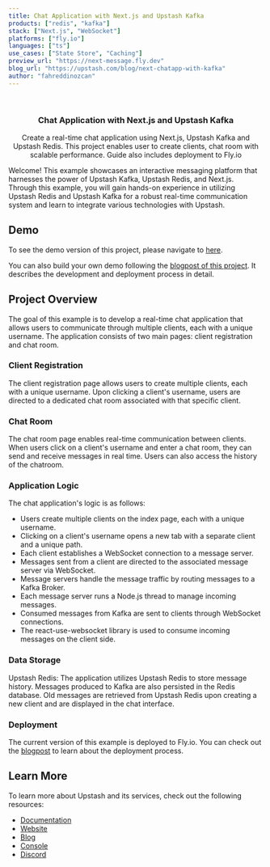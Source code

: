 ```yaml
---
title: Chat Application with Next.js and Upstash Kafka
products: ["redis", "kafka"]
stack: ["Next.js", "WebSocket"]
platforms: ["fly.io"]
languages: ["ts"]
use_cases: ["State Store", "Caching"]
preview_url: "https://next-message.fly.dev"
blog_url: "https://upstash.com/blog/next-chatapp-with-kafka"
author: "fahreddinozcan"
---
```


<br />
<div align="center">

  <h3 align="center">Chat Application with Next.js and Upstash Kafka</h3>

  <p align="center">
    Create a real-time chat application using Next.js, Upstash Kafka and Upstash Redis. This project enables user to create clients, chat room with scalable performance. Guide also includes deployment to Fly.io
  </p>
</div>

Welcome! This example showcases an interactive messaging platform that harnesses the power of Upstash Kafka, Upstash Redis, and Next.js. Through this example, you will gain hands-on experience in utilizing Upstash Redis and Upstash Kafka for a robust real-time communication system and learn to integrate various technologies with Upstash.

## Demo

To see the demo version of this project, please navigate to [here](https://next-message.fly.dev/).

You can also build your own demo following the [blogpost of this project](https://upstash.com/blog/next-chatapp-with-kafka). It describes the development and deployment process in detail.

## Project Overview

The goal of this example is to develop a real-time chat application that allows users to communicate through multiple clients, each with a unique username. The application consists of two main pages: client registration and chat room.

### Client Registration

The client registration page allows users to create multiple clients, each with a unique username. Upon clicking a client's username, users are directed to a dedicated chat room associated with that specific client.

### Chat Room

The chat room page enables real-time communication between clients. When users click on a client's username and enter a chat room, they can send and receive messages in real time. Users can also access the history of the chatroom.

### Application Logic

The chat application's logic is as follows:

- Users create multiple clients on the index page, each with a unique username.
- Clicking on a client's username opens a new tab with a separate client and a unique path.
- Each client establishes a WebSocket connection to a message server.
- Messages sent from a client are directed to the associated message server via WebSocket.
- Message servers handle the message traffic by routing messages to a Kafka Broker.
- Each message server runs a Node.js thread to manage incoming messages.
- Consumed messages from Kafka are sent to clients through WebSocket connections.
- The react-use-websocket library is used to consume incoming messages on the client side.

### Data Storage

Upstash Redis: The application utilizes Upstash Redis to store message history. Messages produced to Kafka are also persisted in the Redis database. Old messages are retrieved from Upstash Redis upon creating a new client and are displayed in the chat interface.

### Deployment

The current version of this example is deployed to Fly.io. You can check out the [blogpost](https://upstash.com/blog/next-chatapp-with-kafka) to learn about the deployment process.

## Learn More

To learn more about Upstash and its services, check out the following resources:

- [Documentation](https://docs.upstash.com)
- [Website](https://upstash.com)
- [Blog](https://upstash.com/blog)
- [Console](https://console.upstash.com)
- [Discord](https://upstash.com/discord)
